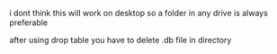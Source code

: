 i dont think this will work on desktop so a folder in any drive is always preferable

after using drop table you have to delete .db file in directory
